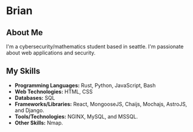 # Brian

## About Me
I'm a cybersecurity/mathematics student based in seattle. I'm passionate about web applications and security. 

## My Skills
- **Programming Languages:** Rust, Python, JavaScript, Bash
- **Web Technologies:** HTML, CSS
- **Databases:** SQL
- **Frameworks/Libraries:** React, MongooseJS, Chaijs, Mochajs, AstroJS, and Django.
- **Tools/Technologies:** NGINX, MySQL, and MSSQL.
- **Other Skills:** Nmap.
